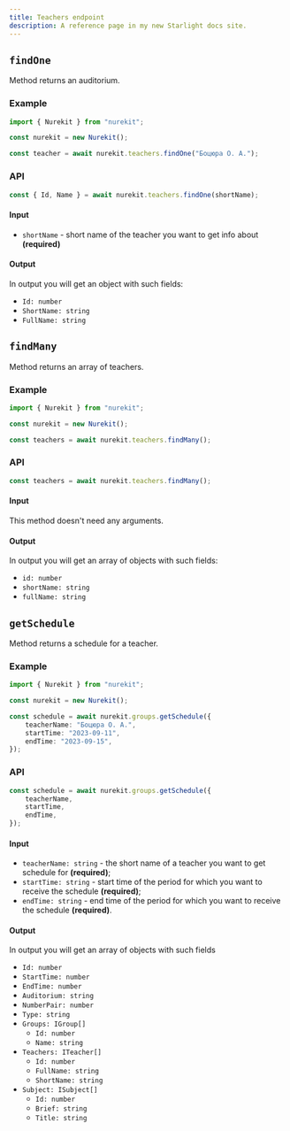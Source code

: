 ```yaml
---
title: Teachers endpoint
description: A reference page in my new Starlight docs site.
---
```


## `findOne`

Method returns an auditorium.

### Example

```typescript
import { Nurekit } from "nurekit";

const nurekit = new Nurekit();

const teacher = await nurekit.teachers.findOne("Боцюра О. А.");
```

### API

```typescript
const { Id, Name } = await nurekit.teachers.findOne(shortName);
```

#### Input

- `shortName` - short name of the teacher you want to get info about **(required)**

#### Output

In output you will get an object with such fields:

- `Id: number`
- `ShortName: string`
- `FullName: string`

## `findMany`

Method returns an array of teachers.

### Example

```typescript
import { Nurekit } from "nurekit";

const nurekit = new Nurekit();

const teachers = await nurekit.teachers.findMany();
```

### API

```typescript
const teachers = await nurekit.teachers.findMany();
```

#### Input

This method doesn't need any arguments.

#### Output

In output you will get an array of objects with such fields:

- `id: number`
- `shortName: string`
- `fullName: string`

## `getSchedule`

Method returns a schedule for a teacher.

### Example

```typescript
import { Nurekit } from "nurekit";

const nurekit = new Nurekit();

const schedule = await nurekit.groups.getSchedule({
	teacherName: "Боцюра О. А.",
	startTime: "2023-09-11",
	endTime: "2023-09-15",
});
```

### API

```typescript
const schedule = await nurekit.groups.getSchedule({
	teacherName,
	startTime,
	endTime,
});
```

#### Input

- `teacherName: string` - the short name of a teacher you want to get schedule for **(required)**;
- `startTime: string` - start time of the period for which you want to receive the schedule **(required)**;
- `endTime: string` - end time of the period for which you want to receive the schedule **(required)**.

#### Output

In output you will get an array of objects with such fields

- `Id: number`
- `StartTime: number`
- `EndTime: number`
- `Auditorium: string`
- `NumberPair: number`
- `Type: string`
- `Groups: IGroup[]`
  - `Id: number`
  - `Name: string`
- `Teachers: ITeacher[]`
  - `Id: number`
  - `FullName: string`
  - `ShortName: string`
- `Subject: ISubject[]`
  - `Id: number`
  - `Brief: string`
  - `Title: string`
